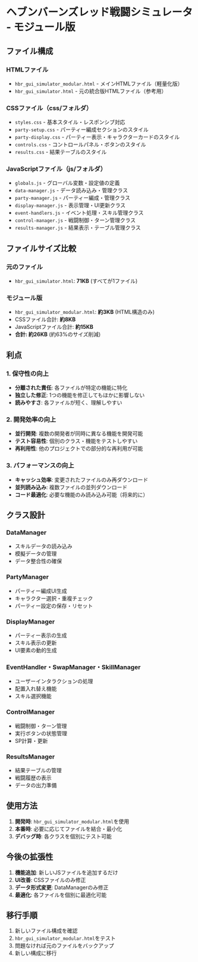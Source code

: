 # ヘブンバーンズレッド戦闘シミュレータ - モジュール版

## ファイル構成

### HTMLファイル
- `hbr_gui_simulator_modular.html` - メインHTMLファイル（軽量化版）
- `hbr_gui_simulator.html` - 元の統合版HTMLファイル（参考用）

### CSSファイル（css/フォルダ）
- `styles.css` - 基本スタイル・レスポンシブ対応
- `party-setup.css` - パーティー編成セクションのスタイル
- `party-display.css` - パーティー表示・キャラクターカードのスタイル
- `controls.css` - コントロールパネル・ボタンのスタイル
- `results.css` - 結果テーブルのスタイル

### JavaScriptファイル（js/フォルダ）
- `globals.js` - グローバル変数・設定値の定義
- `data-manager.js` - データ読み込み・管理クラス
- `party-manager.js` - パーティー編成・管理クラス
- `display-manager.js` - 表示管理・UI更新クラス
- `event-handlers.js` - イベント処理・スキル管理クラス
- `control-manager.js` - 戦闘制御・ターン管理クラス
- `results-manager.js` - 結果表示・テーブル管理クラス

## ファイルサイズ比較

### 元のファイル
- `hbr_gui_simulator.html`: **71KB** (すべてが1ファイル)

### モジュール版
- `hbr_gui_simulator_modular.html`: **約3KB** (HTML構造のみ)
- CSSファイル合計: **約8KB**
- JavaScriptファイル合計: **約15KB**
- **合計: 約26KB** (約63%のサイズ削減)

## 利点

### 1. 保守性の向上
- **分離された責任**: 各ファイルが特定の機能に特化
- **独立した修正**: 1つの機能を修正してもほかに影響しない
- **読みやすさ**: 各ファイルが短く、理解しやすい

### 2. 開発効率の向上
- **並行開発**: 複数の開発者が同時に異なる機能を開発可能
- **テスト容易性**: 個別のクラス・機能をテストしやすい
- **再利用性**: 他のプロジェクトでの部分的な再利用が可能

### 3. パフォーマンスの向上
- **キャッシュ効率**: 変更されたファイルのみ再ダウンロード
- **並列読み込み**: 複数ファイルの並列ダウンロード
- **コード最適化**: 必要な機能のみ読み込み可能（将来的に）

## クラス設計

### DataManager
- スキルデータの読み込み
- 模擬データの管理
- データ整合性の確保

### PartyManager
- パーティー編成UI生成
- キャラクター選択・重複チェック
- パーティー設定の保存・リセット

### DisplayManager
- パーティー表示の生成
- スキル表示の更新
- UI要素の動的生成

### EventHandler・SwapManager・SkillManager
- ユーザーインタラクションの処理
- 配置入れ替え機能
- スキル選択機能

### ControlManager
- 戦闘制御・ターン管理
- 実行ボタンの状態管理
- SP計算・更新

### ResultsManager
- 結果テーブルの管理
- 戦闘履歴の表示
- データの出力準備

## 使用方法

1. **開発時**: `hbr_gui_simulator_modular.html`を使用
2. **本番時**: 必要に応じてファイルを結合・最小化
3. **デバッグ時**: 各クラスを個別にテスト可能

## 今後の拡張性

1. **機能追加**: 新しいJSファイルを追加するだけ
2. **UI改善**: CSSファイルのみ修正
3. **データ形式変更**: DataManagerのみ修正
4. **最適化**: 各ファイルを個別に最適化可能

## 移行手順

1. 新しいファイル構成を確認
2. `hbr_gui_simulator_modular.html`をテスト
3. 問題なければ元のファイルをバックアップ
4. 新しい構成に移行
